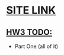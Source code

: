 # [SITE LINK](https://teamtracker-df799.firebaseapp.com)

## [HW3 TODO:](http://classes.pint.com/cse134b/homework/hw2.html)
- Part One (all of it)
